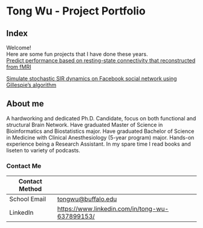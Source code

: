 # Tong Wu  - Project Portfolio

## Index
Welcome!  
Here are some fun projects that I have done these years.   
[Predict performance based on resting-state connectivity that reconstructed from fMRI](https://github.com/ameliawu17/FunProject/tree/main/Predict%20WM%20based%20on%20fMRI)

[Simulate stochastic SIR dynamics on Facebook social network using Gillespie’s algorithm](https://github.com/ameliawu17/FunProject/tree/main/Gillespie%20SIR%20on%20Facebook%20network)

## About me

A hardworking and dedicated Ph.D. Candidate, focus on both functional and structural Brain Network. 
Have graduated Master of Science in Bioinformatics and Biostatistics major.
Have graduated Bachelor of Science in Medicine with Clinical Anesthesiology (5-year program) major. 
Hands-on experience being a Research Assistant. In my spare time I read books and liseten to variety of podcasts.

### Contact Me

| Contact Method |  |
| --- | --- |
| School Email | tongwu@buffalo.edu |
| LinkedIn | https://www.linkedin.com/in/tong-wu-637899153/ |

